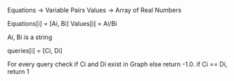 Equations -> Variable Pairs
Values -> Array of Real Numbers

Equations[i] = [Ai, Bi]
Values[i] = Ai/Bi

Ai, Bi is a string

queries[i] = [Ci, Di]

For every query check if Ci and Di exist in Graph else return -1.0.
if Ci == Di, return 1

